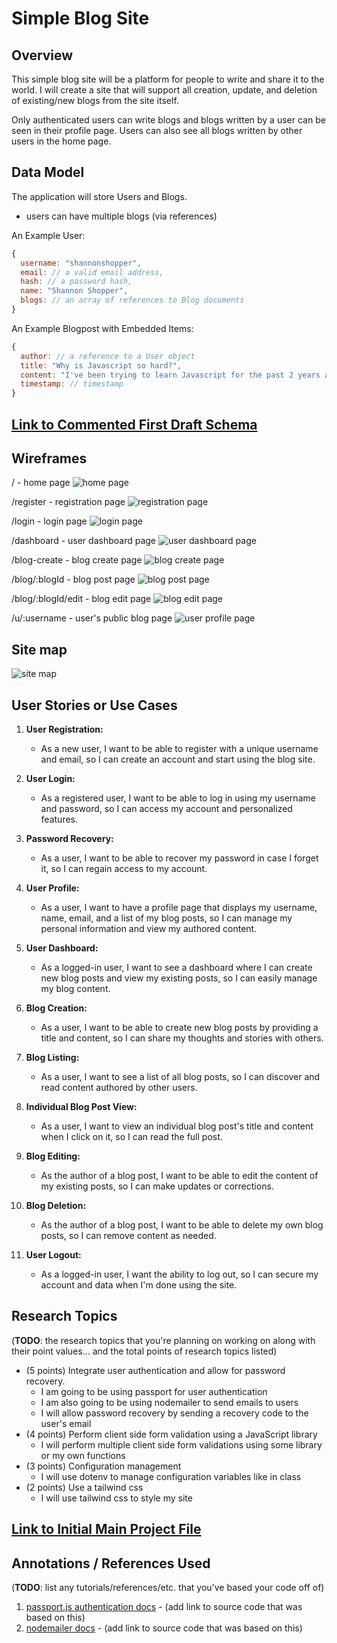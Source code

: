 # Simple Blog Site

## Overview

This simple blog site will be a platform for people to write and share it to the world. I will create a site that will support all creation, update, and deletion of existing/new blogs from the site itself.

Only authenticated users can write blogs and blogs written by a user can be seen in their profile page. Users can also see all blogs written by other users in the home page.

## Data Model

The application will store Users and Blogs.

* users can have multiple blogs (via references)

An Example User:

```javascript
{
  username: "shannonshopper",
  email: // a valid email address,
  hash: // a password hash,
  name: "Shannon Shopper",
  blogs: // an array of references to Blog documents
}
```

An Example Blogpost with Embedded Items:

```javascript
{
  author: // a reference to a User object
  title: "Why is Javascript so hard?",
  content: "I've been trying to learn Javascript for the past 2 years and I still don't understand it."
  timestamp: // timestamp
}
```

## [Link to Commented First Draft Schema](db.mjs) 

## Wireframes

/ - home page
![home page](documentation/home.png)

/register - registration page
![registration page](documentation/register.png)

/login - login page
![login page](documentation/login.png)

/dashboard - user dashboard page
![user dashboard page](documentation/dashboard.png)

/blog-create - blog create page
![blog create page](documentation/blog-create.png)

/blog/:blogId - blog post page
![blog post page](documentation/blog-post.png)

/blog/:blogId/edit - blog edit page
![blog edit page](documentation/blog-edit.png)

/u/:username - user's public blog page
![user profile page](documentation/username.png)


## Site map

![site map](documentation/site-map.jpeg)

## User Stories or Use Cases

1. **User Registration:**
   - As a new user, I want to be able to register with a unique username and email, so I can create an account and start using the blog site.

2. **User Login:**
   - As a registered user, I want to be able to log in using my username and password, so I can access my account and personalized features.

3. **Password Recovery:**
   - As a user, I want to be able to recover my password in case I forget it, so I can regain access to my account.

4. **User Profile:**
   - As a user, I want to have a profile page that displays my username, name, email, and a list of my blog posts, so I can manage my personal information and view my authored content.

5. **User Dashboard:**
   - As a logged-in user, I want to see a dashboard where I can create new blog posts and view my existing posts, so I can easily manage my blog content.

6. **Blog Creation:**
   - As a user, I want to be able to create new blog posts by providing a title and content, so I can share my thoughts and stories with others.

7. **Blog Listing:**
   - As a user, I want to see a list of all blog posts, so I can discover and read content authored by other users.

8. **Individual Blog Post View:**
   - As a user, I want to view an individual blog post's title and content when I click on it, so I can read the full post.

9. **Blog Editing:**
   - As the author of a blog post, I want to be able to edit the content of my existing posts, so I can make updates or corrections.

10. **Blog Deletion:**
    - As the author of a blog post, I want to be able to delete my own blog posts, so I can remove content as needed.

11. **User Logout:**
    - As a logged-in user, I want the ability to log out, so I can secure my account and data when I'm done using the site.


## Research Topics

(__TODO__: the research topics that you're planning on working on along with their point values... and the total points of research topics listed)

* (5 points) Integrate user authentication and allow for password recovery. 
    * I am going to be using passport for user authentication
    * I am also going to be using nodemailer to send emails to users
    * I will allow password recovery by sending a recovery code to the user's email
* (4 points) Perform client side form validation using a JavaScript library
    * I will perform multiple client side form validations using some library or my own functions
* (3 points) Configuration management
  * I will use dotenv to manage configuration variables like in class
* (2 points) Use a tailwind css
  * I will use tailwind css to style my site

## [Link to Initial Main Project File](app.mjs) 

## Annotations / References Used

(__TODO__: list any tutorials/references/etc. that you've based your code off of)

1. [passport.js authentication docs](http://passportjs.org/docs) - (add link to source code that was based on this)
2. [nodemailer docs](https://nodemailer.com/about/) - (add link to source code that was based on this)